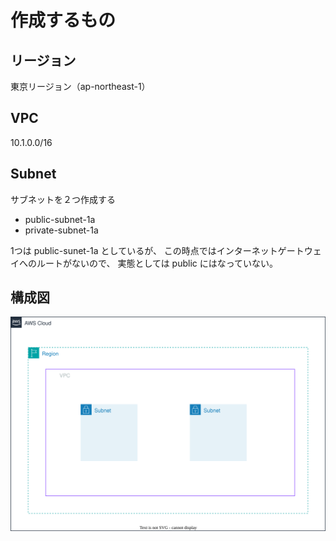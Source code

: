 # 作成するもの
## リージョン
東京リージョン（ap-northeast-1）

## VPC
10.1.0.0/16

## Subnet
サブネットを２つ作成する
- public-subnet-1a
- private-subnet-1a

1つは public-sunet-1a としているが、
この時点ではインターネットゲートウェイへのルートがないので、
実態としては public にはなっていない。

## 構成図
![](img/Subnet.svg)
